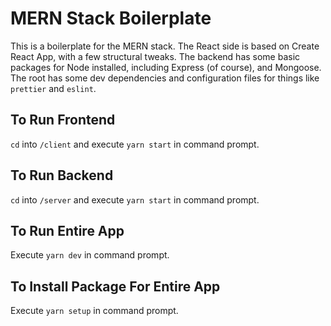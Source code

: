 # MERN Stack Boilerplate
This is a boilerplate for the MERN stack. The React side is based on Create React App, with a few structural tweaks. 
The backend has some basic packages for Node installed, including Express (of course), and Mongoose.
The root has some dev dependencies and configuration files for things like `prettier` and `eslint`.

## To Run Frontend
`cd` into `/client` and execute `yarn start` in command prompt.

## To Run Backend
`cd` into `/server` and execute `yarn start` in command prompt.

## To Run Entire App
Execute `yarn dev` in command prompt.

## To Install Package For Entire App
Execute `yarn setup` in command prompt.
